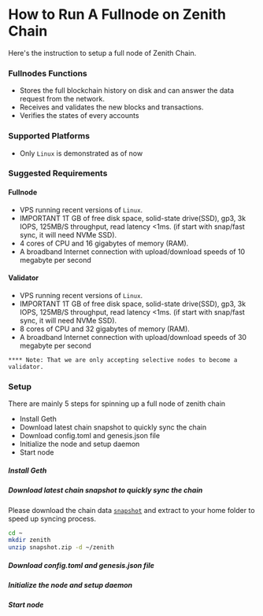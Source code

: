 # How to Run A Fullnode on Zenith Chain
Here's the instruction to setup a full node of Zenith Chain.

### Fullnodes Functions
- Stores the full blockchain history on disk and can answer the data request from the network.
- Receives and validates the new blocks and transactions.
- Verifies the states of every accounts

### Supported Platforms
- Only `Linux` is demonstrated as of now

### Suggested Requirements
#### Fullnode
- VPS running recent versions of `Linux`.
- IMPORTANT 1T GB of free disk space, solid-state drive(SSD), gp3, 3k IOPS, 125MB/S throughput, read latency <1ms. (if start with snap/fast sync, it will need NVMe SSD).
- 4 cores of CPU and 16 gigabytes of memory (RAM).
- A broadband Internet connection with upload/download speeds of 10 megabyte per second

#### Validator
- VPS running recent versions of `Linux`.
- IMPORTANT 1T GB of free disk space, solid-state drive(SSD), gp3, 3k IOPS, 125MB/S throughput, read latency <1ms. (if start with snap/fast sync, it will need NVMe SSD).
- 8 cores of CPU and 32 gigabytes of memory (RAM).
- A broadband Internet connection with upload/download speeds of 30 megabyte per second

` **** Note: That we are only accepting selective nodes to become a validator. `

### Setup
There are mainly 5 steps for spinning up a full node of zenith chain
- Install Geth
- Download latest chain snapshot to quickly sync the chain
- Download config.toml and genesis.json file
- Initialize the node and setup daemon
- Start node
##### Install Geth

##### Download latest chain snapshot to quickly sync the chain
Please download the chain data [`snapshot`](https://snapshot.zenithchain.co) and extract to your home folder to speed up syncing process.
```bash
cd ~
mkdir zenith
unzip snapshot.zip -d ~/zenith
```
##### Download config.toml and genesis.json file

##### Initialize the node and setup daemon

##### Start node

